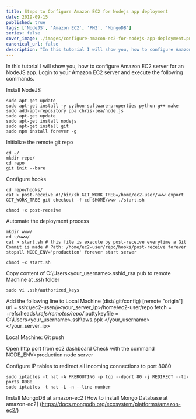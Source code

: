 ```yaml
---
title: Steps to Configure Amazon EC2 for Nodejs app deployment
date: 2019-09-15
published: true
tags: ['NodeJS', 'Amazon EC2', 'PM2', 'MongoDB']
series: false
cover_image: ./images/configure-amacon-ec2-for-nodejs-app-deployment.png
canonical_url: false
description: "In this tutorial I will show you, how to configure Amazon EC2 server for an NodeJS app"
---
```


In this tutorial I will show you, how to configure Amazon EC2 server for an NodeJS app. Login to your Amazon EC2 server and execute the following commands.

Install NodeJS
```
sudo apt-get update 
sudo apt-get install -y python-software-properties python g++ make 
sudo add-apt-repository ppa:chris-lea/node.js 
sudo apt-get update 
sudo apt-get install nodejs 
sudo apt-get install git 
sudo npm install forever -g
```

Initialize the remote git repo
```
cd ~/ 
mkdir repo/ 
cd repo 
git init --bare
```

Configure hooks
```
cd repo/hooks/ 
cat > post-receive #!/bin/sh GIT_WORK_TREE=/home/ec2-user/www export GIT_WORK_TREE git checkout -f cd $HOME/www ./start.sh
```
```
chmod +x post-receive
```
Automate the deployment process
```
mkdir www/ 
cd ~/www/ 
cat > start.sh # this file is execute by post-receive everytime a Git Commit is made # Path: /home/ec2-user/repo/hooks/post-receive forever stopall NODE_ENV='production' forever start server
```
```
chmod +x start.sh
```
Copy content of C:\Users\<your_username>\.sshid_rsa.pub to remote Machine at .ssh folder

```
sudo vi .ssh/authorized_keys
```

Add the following line to Local Machine (dist/.git/config)
[remote "origin"] url = ssh://ec2-user@<your_server_ip>/home/ec2-user/repo fetch = +refs/heads/*:refs/remotes/repo/* puttykeyfile = C:\Users\<your_username>\.ssh\aws.ppk </your_username></your_server_ip>

Local Machine: Git push

Open http port from ec2 dashboard
Check with the command NODE_ENV=production node server

Configure IP tables to redirect all incoming connections to port 8080
```
sudo iptables -t nat -A PREROUTING -p tcp --dport 80 -j REDIRECT --to-ports 8080 
sudo iptables -t nat -L -n --line-number
```

Install MongoDB at amazon-ec2
[How to install Mongo Database at amazon-ec2] (https://docs.mongodb.org/ecosystem/platforms/amazon-ec2/)